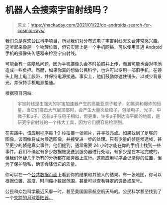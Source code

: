 # 机器人会搜索宇宙射线吗？

> 原文：<https://hackaday.com/2021/01/22/do-androids-search-for-cosmic-rays/>

我们总是喜欢公民科学项目，所以我们对分布式电子宇宙射线天文台非常感兴趣。这听起来像是一个物理位置，但它实际上是一个手机网络，可以使用普通 Android 手机的摄像头传感器来检测宇宙射线。

可能会有一些隐私问题，因为手机摄像头会不时拍照并上传，而且可能也会对电池造成一些负担。然而，如果你真的想做公民科学，也许可以专用一部旧手机，在镜头上贴上电工胶带，并保持电源接通。事实上，他们鼓励你遮住镜头，以减少背景光，并保持手机电源接通。

根据项目网站:

> 宇宙射线是由强大的宇宙加速器产生的高能亚原子粒子，如黑洞和爆炸的恒星。当它们撞击大气层顶部时，会产生大量次级粒子，包括电子、光子、中微子和μ子。这些μ子与电子相似，但更重，许多μ子到达海平面的地面，是研究宇宙射线的一个伟大工具，因为它们很容易检测到。

在实践中，该应用程序每 1-2 秒拍摄一张照片，并寻找亮点。如果找到了足够的图像，该图像将成为候选图像，并接受进一步的处理。只有少量的帧是候选帧，甚至更少的帧是真实事件。他们提到，通常需要 24 小时才能在你的手机上找到一些事件。我们不确定有多少数据被发送到服务器进行处理，有多少是在本地完成的，但我们怀疑几乎所有的分析都在服务器上进行。这款应用程序会记录你的位置，但为了保护隐私，确实会降低它的质量。

你可以在一个[公共数据页面](https://wipac.wisc.edu/deco/data)上看到你的结果和其他人的结果。有一张地图，你可以根据位置、高度、时间缩小数据范围，甚至可以查看特定的设备或型号。

公民和众包科学最近风靡一时，甚至美国国家航空航天局的。公民科学甚至找到了一个[失踪的月球着陆器。](https://hackaday.com/2019/12/06/chandrayaan-2-found-by-citizen-scientist-reminds-us-of-pluto-discovery/)